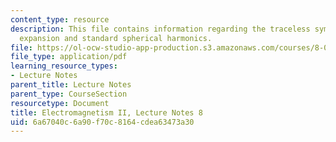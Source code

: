 ```yaml
---
content_type: resource
description: This file contains information regarding the traceless symmetric tensor
  expansion and standard spherical harmonics.
file: https://ol-ocw-studio-app-production.s3.amazonaws.com/courses/8-07-electromagnetism-ii-fall-2012/6a67040c6a90f70c8164cdea63473a30_MIT8_07F12_ln8.pdf
file_type: application/pdf
learning_resource_types:
- Lecture Notes
parent_title: Lecture Notes
parent_type: CourseSection
resourcetype: Document
title: Electromagnetism II, Lecture Notes 8
uid: 6a67040c-6a90-f70c-8164-cdea63473a30
---
```

